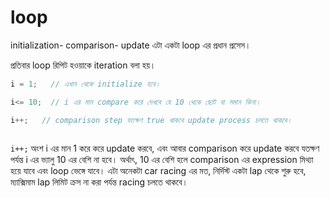 # loop

initialization- comparison- update এটা একটা loop এর প্রধান প্রসেস।&#x20;

প্রতিবার loop রিপিট হওয়াকে iteration বলা হয়।&#x20;

```c
i = 1;   // এখান থেকে initialize হবে। 

i<= 10;  // i এর মান compare করে দেখবে যে 10 থেকে ছোট বা সমান কিনা।

i++;   // comparison step যতক্ষণ true থাকবে update process চলতে থাকবে।
  
```

&#x20;`i++;` অংশ i এর মান 1 করে করে update করবে, এবং আবার comparison করে update করবে যতক্ষণ পর্যন্ত i এর ভ্যালু 10 এর বেশি না হবে। অর্থাৎ, 10 এর বেশি হলে comparison এর expression মিথ্যা হয়ে যাবে এবং loop ভেঙ্গে যাবে। এটা অনেকটা car racing এর মত, নির্দিস্ট একটা lap থেকে শুরু হবে,  ম্যাক্সিমাম lap লিমিট ক্রস না করা পর্যন্ত racing চলতে থাকবে।
